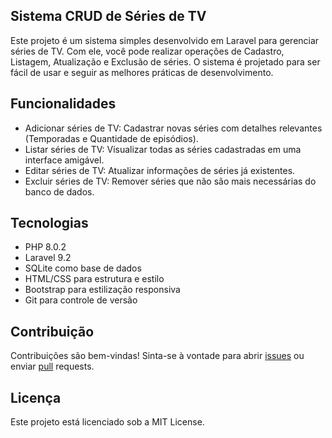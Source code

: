 
## Sistema CRUD de Séries de TV

Este projeto é um sistema simples desenvolvido em Laravel para gerenciar séries de TV. Com ele, você pode realizar operações de Cadastro, Listagem, Atualização e Exclusão de séries. O sistema é projetado para ser fácil de usar e seguir as melhores práticas de desenvolvimento.

## Funcionalidades

<ul>
    <li>Adicionar séries de TV: Cadastrar novas séries com detalhes relevantes (Temporadas e Quantidade de episódios).</li>
    <li>Listar séries de TV: Visualizar todas as séries cadastradas em uma interface amigável.</li>
    <li>Editar séries de TV: Atualizar informações de séries já existentes.</li>
    <li>Excluir séries de TV: Remover séries que não são mais necessárias do banco de dados.</li>
</ul>

## Tecnologias

<ul>
    <li>PHP 8.0.2</li>
    <li>Laravel 9.2</li>
    <li>SQLite como base de dados</li>
    <li>HTML/CSS para estrutura e estilo</li>
    <li>Bootstrap para estilização responsiva</li>
    <li>Git para controle de versão</li>
</ul>



## Contribuição
Contribuições são bem-vindas! Sinta-se à vontade para abrir [issues](https://github.com/guedev/series-crud/issues) ou enviar [pull](https://github.com/guedev/series-crud/pulls) requests.


## Licença
Este projeto está licenciado sob a MIT License.
